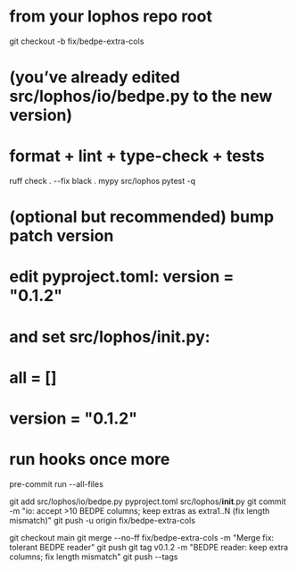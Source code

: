 # from your lophos repo root
git checkout -b fix/bedpe-extra-cols

# (you’ve already edited src/lophos/io/bedpe.py to the new version)

# format + lint + type-check + tests
ruff check . --fix
black .
mypy src/lophos
pytest -q

# (optional but recommended) bump patch version
# edit pyproject.toml:  version = "0.1.2"
# and set src/lophos/__init__.py:
#   __all__ = []
#   __version__ = "0.1.2"

# run hooks once more
pre-commit run --all-files



git add src/lophos/io/bedpe.py pyproject.toml src/lophos/__init__.py
git commit -m "io: accept >10 BEDPE columns; keep extras as extra1..N (fix length mismatch)"
git push -u origin fix/bedpe-extra-cols


git checkout main
git merge --no-ff fix/bedpe-extra-cols -m "Merge fix: tolerant BEDPE reader"
git push
git tag v0.1.2 -m "BEDPE reader: keep extra columns; fix length mismatch"
git push --tags
